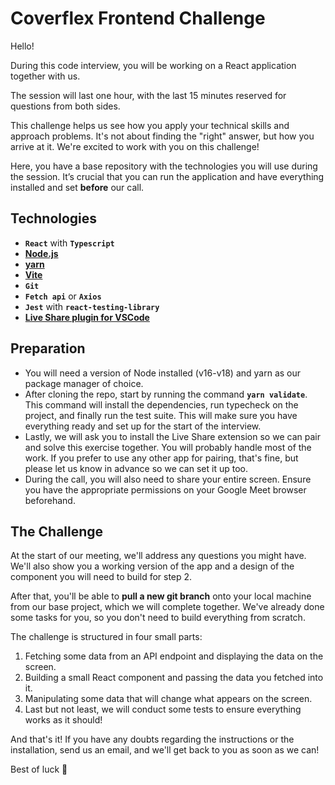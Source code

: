 # Coverflex Frontend Challenge

Hello!

During this code interview, you will be working on a React application together with us.

The session will last one hour, with the last 15 minutes reserved for questions from both sides.

This challenge helps us see how you apply your technical skills and approach problems. It's not about finding the "right" answer, but how you arrive at it. We're excited to work with you on this challenge!

Here, you have a base repository with the technologies you will use during the session. It’s crucial that you can run the application and have everything installed and set **before** our call.

## **Technologies**

- **`React`** with **`Typescript`**
- **[Node.js](https://nodejs.org/en)**
- **[yarn](https://yarnpkg.com/)**
- **[Vite](https://vitejs.dev/)**
- **`Git`**
- **`Fetch api`** or **`Axios`**
- **`Jest`** with **`react-testing-library`**
- **[Live Share plugin for VSCode](https://marketplace.visualstudio.com/items?itemName=MS-vsliveshare.vsliveshare)**

## Preparation

- You will need a version of Node installed (v16-v18) and yarn as our package manager of choice.
- After cloning the repo, start by running the command **`yarn validate`**. This command will install the dependencies, run typecheck on the project, and finally run the test suite. This will make sure you have everything ready and set up for the start of the interview.
- Lastly, we will ask you to install the Live Share extension so we can pair and solve this exercise together. You will probably handle most of the work. If you prefer to use any other app for pairing, that's fine, but please let us know in advance so we can set it up too.
- During the call, you will also need to share your entire screen. Ensure you have the appropriate permissions on your Google Meet browser beforehand.

## **The Challenge**

At the start of our meeting, we'll address any questions you might have. We'll also show you a working version of the app and a design of the component you will need to build for step 2.

After that, you'll be able to **pull a new git branch** onto your local machine from our base project, which we will complete together. We've already done some tasks for you, so you don't need to build everything from scratch.

The challenge is structured in four small parts:

1. Fetching some data from an API endpoint and displaying the data on the screen.
2. Building a small React component and passing the data you fetched into it.
3. Manipulating some data that will change what appears on the screen.
4. Last but not least, we will conduct some tests to ensure everything works as it should!

And that's it!
If you have any doubts regarding the instructions or the installation, send us an email, and we'll get back to you as soon as we can! 

Best of luck 🚀
